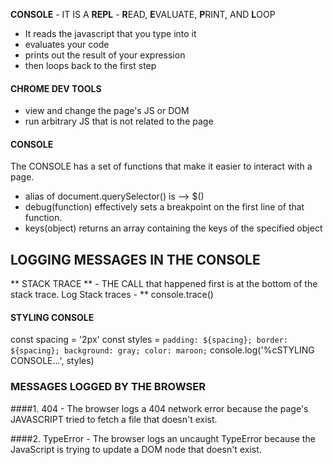 **CONSOLE** - IT IS A **REPL** - 
**R**EAD, **E**VALUATE, **P**RINT, AND **L**OOP

- It reads the javascript that you type into it
- evaluates your code
- prints out the result of your expression
- then loops back to the first step


#### CHROME DEV TOOLS 

- view and change the page's JS or DOM
- run arbitrary JS that is not related  to the page


#### CONSOLE
The CONSOLE has a set of functions that make it easier to interact with a page.

- alias of document.querySelector() is --> $()
- debug(function) effectively sets a breakpoint on the first line of that function.
- keys(object) returns an array containing the keys of the specified object


## LOGGING MESSAGES IN THE CONSOLE

** STACK TRACE ** - THE CALL that happened first is at the bottom of the stack trace.
Log Stack traces - ** console.trace()


#### STYLING CONSOLE
const spacing = '2px'
const styles = `padding: ${spacing}; border: ${spacing}; background: gray; color: maroon;`
console.log('%cSTYLING CONSOLE...', styles)


### MESSAGES LOGGED BY THE BROWSER
####1. 404 -
The browser logs a 404 network error because the page's JAVASCRIPT tried to fetch a file that doesn't exist.

####2. TypeError -
The browser logs an uncaught TypeError because the JavaScript is trying to update a DOM node that doesn't exist.

